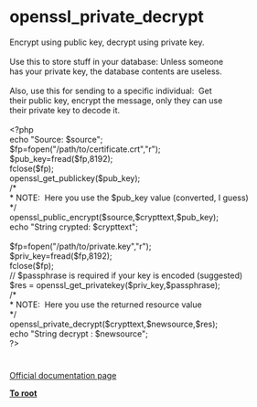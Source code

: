 # openssl_private_decrypt




<div class="phpcode"><span class="html">
Encrypt using public key, decrypt using private key.<br><br>Use this to store stuff in your database: Unless someone<br>has your private key, the database contents are useless.<br><br>Also, use this for sending to a specific individual:&#xA0; Get<br>their public key, encrypt the message, only they can use<br>their private key to decode it.<br><br><span class="default">&lt;?php<br></span><span class="keyword">echo </span><span class="string">&quot;Source: </span><span class="default">$source</span><span class="string">&quot;</span><span class="keyword">;<br></span><span class="default">$fp</span><span class="keyword">=</span><span class="default">fopen</span><span class="keyword">(</span><span class="string">&quot;/path/to/certificate.crt&quot;</span><span class="keyword">,</span><span class="string">&quot;r&quot;</span><span class="keyword">);<br></span><span class="default">$pub_key</span><span class="keyword">=</span><span class="default">fread</span><span class="keyword">(</span><span class="default">$fp</span><span class="keyword">,</span><span class="default">8192</span><span class="keyword">);<br></span><span class="default">fclose</span><span class="keyword">(</span><span class="default">$fp</span><span class="keyword">);<br></span><span class="default">openssl_get_publickey</span><span class="keyword">(</span><span class="default">$pub_key</span><span class="keyword">);<br></span><span class="comment">/*<br> * NOTE:&#xA0; Here you use the $pub_key value (converted, I guess)<br> */<br></span><span class="default">openssl_public_encrypt</span><span class="keyword">(</span><span class="default">$source</span><span class="keyword">,</span><span class="default">$crypttext</span><span class="keyword">,</span><span class="default">$pub_key</span><span class="keyword">);<br>echo </span><span class="string">&quot;String crypted: </span><span class="default">$crypttext</span><span class="string">&quot;</span><span class="keyword">;<br><br></span><span class="default">$fp</span><span class="keyword">=</span><span class="default">fopen</span><span class="keyword">(</span><span class="string">&quot;/path/to/private.key&quot;</span><span class="keyword">,</span><span class="string">&quot;r&quot;</span><span class="keyword">);<br></span><span class="default">$priv_key</span><span class="keyword">=</span><span class="default">fread</span><span class="keyword">(</span><span class="default">$fp</span><span class="keyword">,</span><span class="default">8192</span><span class="keyword">);<br></span><span class="default">fclose</span><span class="keyword">(</span><span class="default">$fp</span><span class="keyword">);<br></span><span class="comment">// $passphrase is required if your key is encoded (suggested)<br></span><span class="default">$res </span><span class="keyword">= </span><span class="default">openssl_get_privatekey</span><span class="keyword">(</span><span class="default">$priv_key</span><span class="keyword">,</span><span class="default">$passphrase</span><span class="keyword">);<br></span><span class="comment">/*<br> * NOTE:&#xA0; Here you use the returned resource value<br> */<br></span><span class="default">openssl_private_decrypt</span><span class="keyword">(</span><span class="default">$crypttext</span><span class="keyword">,</span><span class="default">$newsource</span><span class="keyword">,</span><span class="default">$res</span><span class="keyword">);<br>echo </span><span class="string">&quot;String decrypt : </span><span class="default">$newsource</span><span class="string">&quot;</span><span class="keyword">;<br></span><span class="default">?&gt;</span>
</span>
</div>
  

#

[Official documentation page](https://www.php.net/manual/en/function.openssl-private-decrypt.php)

**[To root](/README.md)**